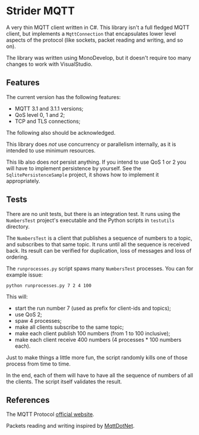Strider MQTT
============

A very thin MQTT client written in C#. This library isn't a full fledged MQTT
client, but implements a `MqttConnection` that encapsulates lower level aspects
of the protocol (like sockets, packet reading and writing, and so on).

The library was written using MonoDevelop, but it doesn't require too many
changes to work with VisualStudio.

Features
--------

The current version has the following features:

* MQTT 3.1 and 3.1.1 versions;
* QoS level 0, 1 and 2;
* TCP and TLS connections;

The following also should be acknowledged.

This library does *not* use concurrency or parallelism internally, as it is
intended to use minimum resources.

This lib also does *not* persist anything. If you intend to use QoS 1 or 2
you will have to implement persistence by yourself. See the
`SqlitePersistenceSample` project, it shows how to implement it appropriately.

Tests
-----

There are no unit tests, but there is an integration test. It runs using the
`NumbersTest` project's executable and the Python scripts in `testutils`
directory.

The `NumbersTest` is a client that publishes a sequence of numbers to a topic,
and subscribes to that same topic. It runs until all the sequence is received
back. Its result can be verified for duplication, loss of messages and loss of
ordering.

The `runprocesses.py` script spaws many `NumbersTest` processes. You can for
example issue:

    python runprocesses.py 7 2 4 100

This will:

* start the run number 7 (used as prefix for client-ids and topics);
* use QoS 2;
* spaw 4 processes;
* make all clients subscribe to the same topic;
* make each client publish 100 numbers (from 1 to 100 inclusive);
* make each client receive 400 numbers (4 processes * 100 numbers each).

Just to make things a little more fun, the script randomly kills one of those
process from time to time.

In the end, each of them will have to have all the sequence of numbers of all
the clients. The script itself validates the result.

References
----------

The MQTT Protocol [official website](http://mqtt.org).

Packets reading and writing inspired by
[MqttDotNet](https://github.com/stevenlovegrove/MqttDotNet).
